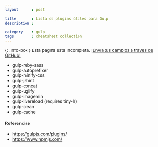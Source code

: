 ```yaml
---
layout      : post

title       : Lista de plugins útiles para Gulp
description :

category    : gulp
tags        : cheatsheet collection
---
```


{: .info-box }
Esta página está incompleta. [¡Envía tus cambios a través de GitHub!]()

- gulp-ruby-sass
- gulp-autoprefixer
- gulp-minify-css
- gulp-jshint
- gulp-concat
- gulp-uglify
- gulp-imagemin
- gulp-livereload (requires tiny-lr)
- gulp-clean
- gulp-cache

#### Referencias

- https://gulpjs.com/plugins/
- https://www.npmjs.com/